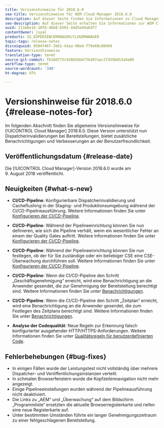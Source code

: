 ```yaml
---
title: Versionshinweise für 2018.6.0
seo-title: Versionshinweise für AEM Cloud Manager 2018.6.0
description: Auf dieser Seite finden Sie Informationen zu Cloud Manager Release 2018.6.0.
seo-description: Auf dieser Seite erhalten Sie Informationen zur AEM Cloud Manager-Version 2018.6.0.
uuid: 211b6e1b-10fb-46b0-b591-44d5e44abd77
contentOwner: jsyal
products: SG_EXPERIENCEMANAGER/CLOUDMANAGER
topic-tags: release-notes
discoiquuid: 8584f467-3e61-41ea-98e4-f79e68c86469
feature: Versionshinweise
translation-type: tm+mt
source-git-commit: fb10d775c930b5bb475b497aac2fd59b053a9a00
workflow-type: tm+mt
source-wordcount: '340'
ht-degree: 97%

---
```



# Versionshinweise für 2018.6.0 {#release-notes-for}

Im folgenden Abschnitt finden Sie allgemeine Versionshinweise für [!UICONTROL Cloud Manager] 2018.6.0. Diese Version unterstützt nun Dispatcherinvalidierungen bei Bereitstellungen, bietet zusätzliche Benachrichtigungen und Verbesserungen an der Benutzerfreundlichkeit.

## Veröffentlichungsdatum {#release-date}

Die [!UICONTROL Cloud Manager]-Version 2018.6.0 wurde am 9. August 2018 veröffentlicht.

## Neuigkeiten {#what-s-new}

* **CI/CD-Pipeline**: Konfigurierbare Dispatcherinvalidierung und Cacheflushing in der Staging- und Produktionsumgebung während der CI/CD-Pipelineausführung. Weitere Informationen finden Sie unter [Konfigurieren der CI/CD-Pipeline](configuring-pipeline.md).

* **CI/CD-Pipeline**: Während der Pipelineeinrichtung können Sie nun definieren, wie sich die Pipeline verhält, wenn ein wesentlicher Fehler an einem der Quality Gates auftritt. Weitere Informationen finden Sie unter [Konfigurieren der CI/CD-Pipeline](configuring-pipeline.md).

* **CI/CD-Pipeline**: Während der Pipelineeinrichtung können Sie nun festlegen, ob der für Sie zuständige oder ein beliebiger CSE eine CSE-Überwachung durchführen soll. Weitere Informationen finden Sie unter [Konfigurieren der CI/CD-Pipeline](configuring-pipeline.md).

* **CI/CD-Pipeline**: Wenn die CI/CD-Pipeline den Schritt „Geschäftsgenehmigung“ erreicht, wird eine Benachrichtigung an die Anwender gesendet, die zur Genehmigung der Bereitstellung berechtigt sind. Weitere Informationen finden Sie unter [Benachrichtigungen](notifications.md).

* **CI/CD-Pipeline**: Wenn die CI/CD-Pipeline den Schritt „Zeitplan“ erreicht, wird eine Benachrichtigung an die Anwender gesendet, die zum Festlegen des Zeitplans berechtigt sind. Weitere Informationen finden Sie unter [Benachrichtigungen](notifications.md).

* **Analyse der Codequalität**: Neue Regeln zur Erkennung falsch konfigurierter ausgehender HTTP/HTTPS-Anforderungen. Weitere Informationen finden Sie unter [Qualitätsregeln für benutzerdefinierten Code](custom-code-quality-rules.md).

## Fehlerbehebungen {#bug-fixes}

* In einigen Fällen wurde der Leistungstest nicht vollständig über mehrere Dispatcher- und Veröffentlichungsinstanzen verteilt.
* In schmalen Browserfenstern wurde die Kopfzeilennavigation nicht mehr angezeigt.
* Einige Pipelineeinstellungen wurden während der Pipelineausführung nicht deaktiviert.
* Die Links zu „AEM“ und „Überwachung“ auf dem Bildschirm „Programmliste“ ersetzten die aktuelle Browserregisterkarte und riefen eine neue Registerkarte auf.
* Unter bestimmten Umständen führte ein langer Genehmigungszeitraum zu einer fehlgeschlagenen Bereitstellung.
